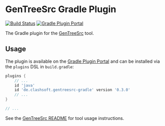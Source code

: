 # GenTreeSrc Gradle Plugin

[![Build Status](https://travis-ci.org/Clashsoft/GenTreeSrc-Gradle.svg?branch=master)](https://travis-ci.org/Clashsoft/GenTreeSrc-Gradle)
[![Gradle Plugin Portal](https://img.shields.io/maven-metadata/v/https/plugins.gradle.org/m2/de/clashsoft/gentreesrc-gradle/de.clashsoft.gentreesrc-gradle.gradle.plugin/maven-metadata.xml.svg?colorB=blue&label=Gradle%20Plugin%20Portal)](https://plugins.gradle.org/plugin/de.clashsoft.gentreesrc-gradle)

The Gradle plugin for the [GenTreeSrc](https://github.com/Clashsoft/GenTreeSrc) tool.

## Usage

The plugin is available on the [Gradle Plugin Portal](https://plugins.gradle.org/plugin/de.clashsoft.gentreesrc-gradle)
and can be installed via the `plugins` DSL in `build.gradle`:

```groovy
plugins {
	// ...
	id 'java'
	id 'de.clashsoft.gentreesrc-gradle' version '0.3.0'
	// ...
}

// ...
```

See the [GenTreeSrc README](https://github.com/Clashsoft/GenTreeSrc/blob/master/README.md) for tool usage instructions.
